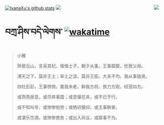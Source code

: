 [![IvanaXu's github stats](https://github-readme-stats.vercel.app/api?username=IvanaXu&show_icons=true&theme=vue-dark)](https://github.com/anuraghazra/github-readme-stats)
<img align="right" src="https://github-readme-stats.vercel.app/api/top-langs/?username=IvanaXu&langs_count=8&theme=graywhite" />
<img src="https://github-readme-stats.vercel.app/api/wakatime?username=IvanaXu&layout=compact&langs_count=8&theme=vue-dark&custom_title=Programming~Times/SinceJul.29.2021" />
# བཀྲ་ཤིས་བདེ་ལེགས་	[![wakatime](https://wakatime.com/badge/user/5043ee4a-e361-4607-9d47-d557f2005d05.svg)](https://wakatime.com/@5043ee4a-e361-4607-9d47-d557f2005d05)
> 小雅
> 
> 陟彼北山，言采其杞。偕偕士子，朝夕从事。王事靡盬，忧我父母。
> 
> 溥天之下，莫非王土；率土之滨，莫非王臣。大夫不均，我从事独贤。
> 
> 四牡彭彭，王事傍傍。嘉我未老，鲜我方将。旅力方刚，经营四方。
> 
> 或燕燕居息，或尽瘁事国；或息偃在床，或不已于行。
> 
> 或不知叫号，或惨惨劬劳；或栖迟偃仰，或王事鞅掌。
> 
> 或湛乐饮酒，或惨惨畏咎；或出入风议，或靡事不为。
>